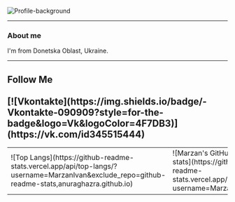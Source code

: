 ![Profile-background](https://user-images.githubusercontent.com/87321166/213829256-a3cc47d9-9384-4707-9577-2890211cbc41.jpg)
<hr>
<h3>About me</h3>
I'm from Donetska Oblast, Ukraine. 
<hr>
<h2>Follow Me
<br><br>
[![Vkontakte](https://img.shields.io/badge/-Vkontakte-090909?style=for-the-badge&logo=Vk&logoColor=4F7DB3)](https://vk.com/id345515444)
</h2>

<table align="rigth">
<tr>
    <td>    
![Top Langs](https://github-readme-stats.vercel.app/api/top-langs/?username=MarzanIvan&exclude_repo=github-readme-stats,anuraghazra.github.io)
  </td>
 <td> 
![Marzan's GitHub stats](https://github-readme-stats.vercel.app/api?username=MarzanIvan)
  </td>
</tr>
</table>
